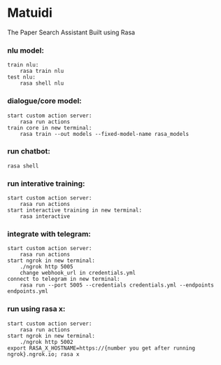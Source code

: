 # Matuidi
The Paper Search Assistant
Built using Rasa


### nlu model: 
    train nlu:
        rasa train nlu
    test nlu:
        rasa shell nlu

### dialogue/core model:
    start custom action server:
        rasa run actions
    train core in new terminal:
        rasa train --out models --fixed-model-name rasa_models

### run chatbot:
    rasa shell

### run interative training:
    start custom action server:
        rasa run actions
    start interactive training in new terminal:
        rasa interactive

### integrate with telegram:
    start custom action server:
        rasa run actions
    start ngrok in new terminal:
        ./ngrok http 5005
        change webhook_url in credentials.yml
    connect to telegram in new terminal:
        rasa run --port 5005 --credentials credentials.yml --endpoints endpoints.yml

### run using rasa x:
    start custom action server:
        rasa run actions
    start ngrok in new terminal:
        ./ngrok http 5002
    export RASA_X_HOSTNAME=https://{number you get after running ngrok}.ngrok.io; rasa x
